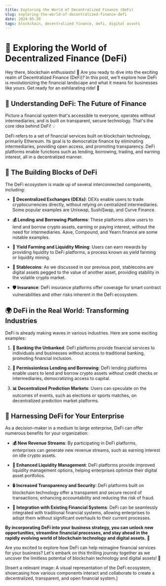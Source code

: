 ```yaml
---
title: Exploring the World of Decentralized Finance (DeFi)
slug: exploring-the-world-of-decentralized-finance-defi
date: 2024-05-20
tags: blockchain, decentralized finance, defi, digital assets
---
```


# 🚀 Exploring the World of Decentralized Finance (DeFi)

Hey there, blockchain enthusiasts! 👋 Are you ready to dive into the exciting realm of Decentralized Finance (DeFi)? In this post, we'll explore how DeFi is revolutionizing the financial landscape and what it means for businesses like yours. Get ready for an exhilarating ride! 🎢

## 🎯 Understanding DeFi: The Future of Finance

Picture a financial system that's accessible to everyone, operates without intermediaries, and is built on transparent, secure technology. That's the core idea behind DeFi! 💡

DeFi refers to a set of financial services built on blockchain technology, primarily Ethereum. Its goal is to democratize finance by eliminating intermediaries, providing open access, and promoting transparency. DeFi platforms enable functions such as lending, borrowing, trading, and earning interest, all in a decentralized manner.

## 🧩 The Building Blocks of DeFi

The DeFi ecosystem is made up of several interconnected components, including:

- **🔄 Decentralized Exchanges (DEXs)**: DEXs enable users to trade cryptocurrencies directly, without relying on centralized intermediaries. Some popular examples are Uniswap, SushiSwap, and Curve Finance.

- **💰 Lending and Borrowing Platforms**: These platforms allow users to lend and borrow crypto assets, earning or paying interest, without the need for intermediaries. Aave, Compound, and Yearn.finance are some notable examples.

- **🌽 Yield Farming and Liquidity Mining**: Users can earn rewards by providing liquidity to DeFi platforms, a process known as yield farming or liquidity mining.

- **🌉 Stablecoins**: As we discussed in our previous post, stablecoins are digital assets pegged to the value of another asset, providing stability in the volatile crypto market.

- **🛡️ Insurance**: DeFi insurance platforms offer coverage for smart contract vulnerabilities and other risks inherent in the DeFi ecosystem.

## 🌍 DeFi in the Real World: Transforming Industries

DeFi is already making waves in various industries. Here are some exciting examples:

1. **🏦 Banking the Unbanked**: DeFi platforms provide financial services to individuals and businesses without access to traditional banking, promoting financial inclusion.

2. **💸 Permissionless Lending and Borrowing**: DeFi lending platforms enable users to lend and borrow crypto assets without credit checks or intermediaries, democratizing access to capital.

3. **📊 Decentralized Prediction Markets**: Users can speculate on the outcomes of events, such as elections or sports matches, on decentralized prediction market platforms.

## 💼 Harnessing DeFi for Your Enterprise

As a decision-maker in a medium to large enterprise, DeFi can offer numerous benefits for your organization:

- **💰 New Revenue Streams**: By participating in DeFi platforms, enterprises can generate new revenue streams, such as earning interest on idle crypto assets.

- **🌊 Enhanced Liquidity Management**: DeFi platforms provide improved liquidity management options, helping enterprises optimize their digital asset portfolios.

- **🔒 Increased Transparency and Security**: DeFi platforms built on blockchain technology offer a transparent and secure record of transactions, enhancing accountability and reducing the risk of fraud.

- **🔗 Integration with Existing Financial Systems**: DeFi can be seamlessly integrated with traditional financial systems, allowing enterprises to adopt them without significant overhauls to their current processes.

**By incorporating DeFi into your business strategy, you can unlock new opportunities, streamline financial processes, and stay ahead in the rapidly evolving world of blockchain technology and digital assets.** 💎

Are you excited to explore how DeFi can help reimagine financial services for your business? Let's embark on this thrilling journey together as we uncover the limitless potential of blockchain technology and digital assets! 🚀

[Insert a relevant image: A visual representation of the DeFi ecosystem, showcasing how various components interact and collaborate to create a decentralized, transparent, and open financial system.]